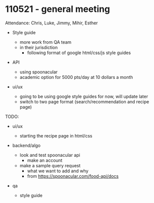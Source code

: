 # 110521 - general meeting

Attendance: Chris, Luke, Jimmy, Mihir, Esther

- Style guide
	- more work from QA team
	- in their jurisdiction
		- following format of google html/css/js style guides

- API
	- using spoonacular
	- academic option for 5000 pts/day at 10 dollars a month

- ui/ux
	- going to be using google style guides for now, will update later
	- switch to two page format (search/recommendation and recipe page)


TODO:
- ui/ux
	- starting the recipe page in html/css

- backend/algo
	- look and test spoonacular api
		- make an account
	- make a sample query request
		- what we want to add and why
		- from https://spoonacular.com/food-api/docs

- qa
	- style guide
	
